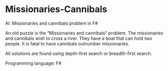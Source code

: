 # Missionaries-Cannibals
AI: Missionaries and cannibals problem in F#

An old puzzle is the “Missionaries and cannibals” problem. The missionaries and cannibals wish to cross a river. They have a boat that can hold two people. It is fatal to have cannibals outnumber missionaries.

All solutions are found using depth-first search or breadth-first search.

Programming language: F#
